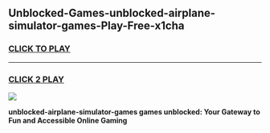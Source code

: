 
## Unblocked-Games-unblocked-airplane-simulator-games-Play-Free-x1cha
<h3>
<a href="https://premium76.site?title=unblocked-airplane-simulator-games&ref=09A">CLICK TO PLAY</a></h3>
<hr>

<h3>
<a href="https://premium76.site?title=unblocked-airplane-simulator-games&ref=09A">CLICK 2 PLAY</a>
  
</h3>

<a href="https://premium76.site?title=unblocked-airplane-simulator-games&ref=09A"><img src="https://clearcache.store/games.png"></a>


**unblocked-airplane-simulator-games games unblocked: Your Gateway to Fun and Accessible Online Gaming**
